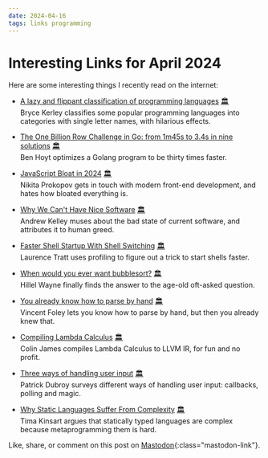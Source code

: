 ```yaml
---
date: 2024-04-16
tags: links programming
---
```


# Interesting Links for April 2024

Here are some interesting things I recently read on the internet:

- [A lazy and flippant classification of programming languages](https://blog.brycekerley.net/2024/04/01/p-langs.html) [🏛️](https://web.archive.org/web/3/https://blog.brycekerley.net/2024/04/01/p-langs.html "Archived link") \
Bryce Kerley classifies some popular programming languages into categories with single letter names, with hilarious effects.

- [The One Billion Row Challenge in Go: from 1m45s to 3.4s in nine solutions](https://benhoyt.com/writings/go-1brc/) [🏛️](https://web.archive.org/web/3/https://benhoyt.com/writings/go-1brc/ "Archived link") \
Ben Hoyt optimizes a Golang program to be thirty times faster.

- [JavaScript Bloat in 2024](https://tonsky.me/blog/js-bloat/) [🏛️](https://web.archive.org/web/3/https://tonsky.me/blog/js-bloat/ "Archived link") \
Nikita Prokopov gets in touch with modern front-end development, and hates how bloated everything is.

- [Why We Can't Have Nice Software](https://andrewkelley.me/post/why-we-cant-have-nice-software.html) [🏛️](https://web.archive.org/web/3/https://andrewkelley.me/post/why-we-cant-have-nice-software.html "Archived link") \
Andrew Kelley muses about the bad state of current software, and attributes it to human greed.

- [Faster Shell Startup With Shell Switching](https://tratt.net/laurie/blog/2024/faster_shell_startup_with_shell_switching.html) [🏛️](https://web.archive.org/web/3/https://tratt.net/laurie/blog/2024/faster_shell_startup_with_shell_switching.html "Archived link") \
Laurence Tratt uses profiling to figure out a trick to start shells faster.

- [When would you ever want bubblesort?](https://buttondown.email/hillelwayne/archive/when-would-you-ever-want-bubblesort/) [🏛️](https://web.archive.org/web/3/https://buttondown.email/hillelwayne/archive/when-would-you-ever-want-bubblesort/ "Archived link") \
Hillel Wayne finally finds the answer to the age-old oft-asked question.

- [You already know how to parse by hand](https://vfoley.xyz/parsing/) [🏛️](https://web.archive.org/web/3/https://vfoley.xyz/parsing/ "Archived link") \
Vincent Foley lets you know how to parse by hand, but then you already knew that.

- [Compiling Lambda Calculus](https://compiler.club/compiling-lambda-calculus/) [🏛️](https://web.archive.org/web/3/https://compiler.club/compiling-lambda-calculus/ "Archived link") \
Colin James compiles Lambda Calculus to LLVM IR, for fun and no profit.

- [Three ways of handling user input](https://dubroy.com/blog/three-ways-of-handling-user-input) [🏛️](https://web.archive.org/web/3/https://dubroy.com/blog/three-ways-of-handling-user-input "Archived link") \
Patrick Dubroy surveys different ways of handling user input: callbacks, polling and magic.

- [Why Static Languages Suffer From Complexity](https://hirrolot.github.io/posts/why-static-languages-suffer-from-complexity.html) [🏛️](https://web.archive.org/web/3/https://hirrolot.github.io/posts/why-static-languages-suffer-from-complexity.html "Archived link") \
Tima Kinsart argues that statically typed languages are complex because metaprogramming them is hard.

Like, share, or comment on this post on [Mastodon](https://fantastic.earth/@abnv/112281600001282969){:class="mastodon-link"}.
